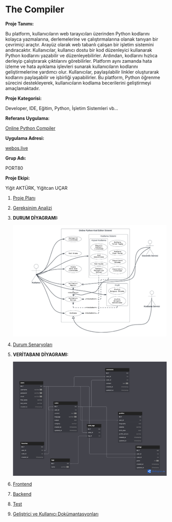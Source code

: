 
# The Compiler

**Proje Tanımı:** 

Bu platform, kullanıcıların web tarayıcıları üzerinden Python kodlarını kolayca yazmalarına, derlemelerine ve çalıştırmalarına olanak tanıyan bir çevrimiçi araçtır. Arayüz olarak web tabanlı çalışan bir işletim sistemini andıracaktır. Kullanıcılar, kullanıcı dostu bir kod düzenleyici kullanarak Python kodlarını yazabilir ve düzenleyebilirler. Ardından, kodlarını hızlıca derleyip çalıştırarak çıktılarını görebilirler. Platform aynı zamanda hata izleme ve hata ayıklama işlevleri sunarak kullanıcıların kodlarını geliştirmelerine yardımcı olur. Kullanıcılar, paylaşılabilir linkler oluşturarak kodlarını paylaşabilir ve işbirliği yapabilirler. Bu platform, Python öğrenme sürecini destekleyerek, kullanıcıların kodlama becerilerini geliştirmeyi amaçlamaktadır.

**Proje Kategorisi:** 

Developer, IDE, Eğitim, Python, İşletim Sistemleri vb...

**Referans Uygulama:**

[Online Python Compiler](https://www.onlinegdb.com/online_python_compiler)

**Uygulama Adresi:**

[webos.live](https://webos.live)

**Grup Adı:**

PORT80

**Proje Ekipi:**

Yiğit AKTÜRK, Yiğitcan UÇAR


1. [Proje Planı](/projeplani.pdf)
2. [Gereksinim Analizi](/gereksinimanalizi.md)
3. **DURUM DİYAGRAMI:**

   ![Durum Diyagramı](durumdiyagrami.png)
5. [Durum Senaryoları](/durumsenaryolari.md)
6. **VERİTABANI DİYAGRAMI:**

    ![Veritabanı Diyagramı](veritabanidiyagrami.png)
7. [Frontend](/frontend.md)
8. [Backend](/backend.md)
9. [Test](/test.md)
10. [Geliştrici ve Kullanıcı Dokümantasyonları](/dokumantasyon.md)
